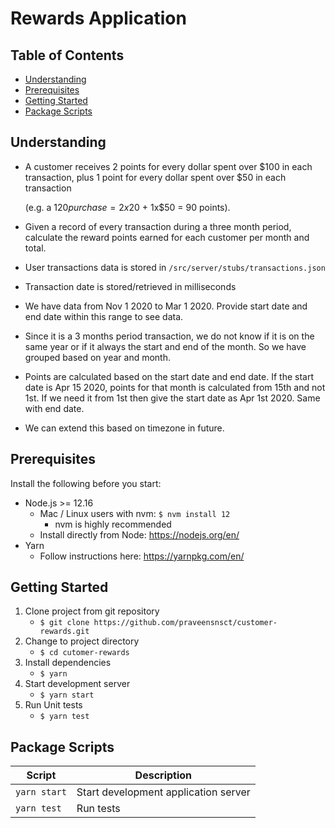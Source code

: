 # Rewards Application

## Table of Contents
- [Understanding](#understanding)
- [Prerequisites](#prerequisites)
- [Getting Started](#getting-started)
- [Package Scripts](#package-scripts)

## Understanding
  - A customer receives 2 points for every dollar spent over $100 in each transaction, plus 1   point for every dollar spent over $50 in each transaction

    (e.g. a $120 purchase = 2x$20 + 1x$50 = 90 points).

  - Given a record of every transaction during a three month period, calculate the reward       points earned for each customer per month and total.

  - User transactions data is stored in `/src/server/stubs/transactions.json`
  - Transaction date is stored/retrieved in milliseconds
  - We have data from Nov 1 2020 to Mar 1 2020. Provide start date and end date within this range to see data.
  - Since it is a 3 months period transaction, we do not know if it is on the same year or if it always the start and end of the month. So we have grouped based on year and month.
  - Points are calculated based on the start date and end date. If the start date is Apr 15 2020, points for that month is calculated from 15th and not 1st. If we need it from 1st then give the start date as Apr 1st 2020. Same with end date.
  - We can extend this based on timezone in future.

## Prerequisites
Install the following before you start:
- Node.js >= 12.16
  - Mac / Linux users with nvm: `$ nvm install 12`
    - nvm is highly recommended
  - Install directly from Node: https://nodejs.org/en/
- Yarn
  - Follow instructions here: https://yarnpkg.com/en/

## Getting Started
1. Clone project from git repository
    - `$ git clone https://github.com/praveensnsct/customer-rewards.git`
2.  Change to project directory
    - `$ cd cutomer-rewards`
3. Install dependencies
    - `$ yarn`
4.  Start development server
    - `$ yarn start`
5.  Run Unit tests
    - `$ yarn test`

## Package Scripts
| Script               | Description                                               |
|----------------------|-----------------------------------------------------------|
| `yarn start`         | Start development application server
| `yarn test`          | Run tests

